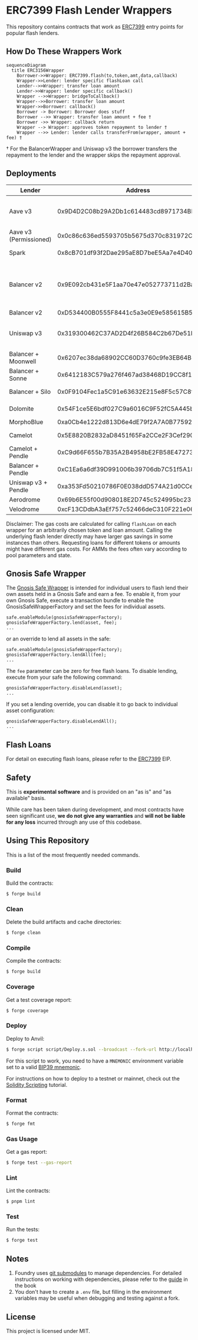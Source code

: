 # ERC7399 Flash Lender Wrappers

This repository contains contracts that work as
[ERC7399](https://github.com/ethereum/EIPs/blob/d072207e24e3cc12b6315909e6a65275a38e1984/EIPS/eip-7399.md) entry points
for popular flash lenders.

## How Do These Wrappers Work

```mermaid
sequenceDiagram
  title ERC3156Wrapper
    Borrower->>Wrapper: ERC7399.flash(to,token,amt,data,callback)
    Wrapper->>Lender: lender specific flashLoan call
    Lender-->>Wrapper: transfer loan amount
    Lender->>Wrapper: lender specific callback()
    Wrapper -->>Wrapper: bridgeToCallback()
    Wrapper-->>Borrower: transfer loan amount
    Wrapper->>Borrower: callback()
    Borrower -> Borrower: Borrower does stuff
    Borrower -->> Wrapper: transfer loan amount + fee †
    Borrower ->> Wrapper: callback return
    Wrapper --> Wrapper: approves token repayment to lender †
    Wrapper -->> Lender: lender calls transferFrom(wrapper, amount + fee) †
```

† For the BalancerWrapper and Uniswap v3 the borrower transfers the repayment to the lender and the wrapper skips the
repayment approval.

## Deployments

| Lender                 | Address                                    | Networks                                          | Gas     | Fees     | Contract                                                        |
| ---------------------- | ------------------------------------------ | ------------------------------------------------- | ------- | -------- | --------------------------------------------------------------- |
| Aave v3                | 0x9D4D2C08b29A2Db1c614483cd8971734BFDCC9F2 | Arbitrum One, Optimism, Polygon                   | 212569  | 0.05%    | [AaveWrapper](src/aave/AaveWrapper.sol)                         |
| Aave v3 (Permissioned) | 0x0c86c636ed5593705b5675d370c831972C787841 | Ethereum, Gnosis                                  | 229742  | 0        | [AaveWrapper](src/aave/AaveWrapper.sol)                         |
| Spark                  | 0x8cB701df93f2Dae295aE8D7beE5Aa7e4D40CB397 | Ethereum, Gnosis                                  | 212569  | 0        | [AaveWrapper](src/aave/AaveWrapper.sol)                         |
| Balancer v2            | 0x9E092cb431e5F1aa70e47e052773711d2Ba4917E | Ethereum, Arbitrum One, Optimism, Polygon, Gnosis | 113032  | 0        | [BalancerWrapper](src/balancer/BalancerWrapper.sol)             |
| Balancer v2            | 0xD534400B0555F8441c5a3e0E9e585615B54fB2F4 | Base                                              | 113032  | 0        | [BalancerWrapper](src/balancer/BalancerWrapper.sol)             |
| Uniswap v3             | 0x319300462C37AD2D4f26B584C2b67De51F51f289 | Arbitrum One, Optimism, Polygon                   | 94720   | Variable | [UniswapV3Wrapper](src/uniswapV3/UniswapV3Wrapper.sol)          |
| Balancer + Moonwell    | 0x6207ec38da68902CC60D3760c9fe3EB64B426207 | Base                                              | 1183309 | 0        | [CompoundWrapper](src/compound/CompoundWrapper.sol)             |
| Balancer + Sonne       | 0x6412183C579a276f467ad38468D19CC8f1F2b5cb | Optimism                                          | 1040313 | 0        | [CompoundWrapper](src/compound/CompoundWrapper.sol)             |
| Balancer + Silo        | 0x0F9104Fec1a5C91e63632E215e8F5c57C8f32c77 | Arbitrum One                                      | 1025824 | 1        | [SiloWrapper](src/silo/SiloWrapper.sol)                         |
| Dolomite               | 0x54F1ce5E6bdf027C9a6016C9F52fC5A445b77ed6 | Arbitrum One                                      | 459815  | 0        | [DolomiteWrapper](src/dolomite/DolomiteWrapper.sol)             |
| MorphoBlue             | 0xa0Cb4e1222d813D6e4dE79f2A7A0B7759209588F | Ethereum                                          | 132114  | 0        | [MorphoBlueWrapper](src/morpho/MorphoBlueWrapper.sol)           |
| Camelot                | 0x5E8820B2832aD8451f65Fa2CCe2F3Cef29016D0d | Arbitrum One                                      | 80679   | 0.01%    | [AlgebraWrapper](src/algebra/AlgebraWrapper.sol)                |
| Camelot + Pendle       | 0xC9d66F655b7B35A2B4958bE2FB58E472736Bbc47 | Arbitrum One                                      | 506792  | 0.01%    | [AlgebraPendleWrapper](src/pendle/AlgebraPendleWrapper.sol)     |
| Balancer + Pendle      | 0xC1Ea6a6df39D991006b39706db7C51f5A1819da7 | Arbitrum One                                      | 525422  | 0        | [BalancerPendleWrapper](src/pendle/BalancerPendleWrapper.sol)   |
| Uniswap v3 + Pendle    | 0xa353Fd50210786F0E038ddD574A21d0CCefb3163 | Arbitrum One                                      | 497567  | Variable | [UniswapV3PendleWrapper](src/pendle/UniswapV3PendleWrapper.sol) |
| Aerodrome              | 0x69b6E55f00d908018E2D745c524995bc231D762b | Base                                              | 163919  | Variable | [SolidlyWrapper](src/solidly/SolidlyWrapper.sol)                |
| Velodrome              | 0xcF13CDdbA3aEf757c52466deC310F221e06238d6 | Optimism                                          | 163919  | Variable | [SolidlyWrapper](src/solidly/SolidlyWrapper.sol)                |

Disclaimer: The gas costs are calculated for calling `flashLoan` on each wrapper for an arbitrarily chosen token and
loan amount. Calling the underlying flash lender directly may have larger gas savings in some instances than others.
Requesting loans for different tokens or amounts might have different gas costs. For AMMs the fees often vary according
to pool parameters and state.

## Gnosis Safe Wrapper

The [Gnosis Safe Wrapper](src/gnosissafe/GnosisSafeWrapper.sol) is intended for individual users to flash lend their own
assets held in a Gnosis Safe and earn a fee. To enable it, from your own Gnosis Safe, execute a transaction bundle to
enable the GnosisSafeWrapperFactory and set the fees for individual assets.

```
safe.enableModule(gnosisSafeWrapperFactory);
gnosisSafeWrapperFactory.lend(asset, fee);
...
```

or an override to lend all assets in the safe:

```
safe.enableModule(gnosisSafeWrapperFactory);
gnosisSafeWrapperFactory.lendAll(fee);
...
```

The `fee` parameter can be zero for free flash loans. To disable lending, execute from your safe the following command:

```
gnosisSafeWrapperFactory.disableLend(asset);
...
```

If you set a lending override, you can disable it to go back to individual asset configuration:

```
gnosisSafeWrapperFactory.disableLendAll();
...
```

## Flash Loans

For detail on executing flash loans, please refer to the
[ERC7399](https://github.com/ethereum/ERCs/blob/master/ERCS/erc-7399.md) EIP.

## Safety

This is **experimental software** and is provided on an "as is" and "as available" basis.

While care has been taken during development, and most contracts have seen significant use, **we do not give any
warranties** and **will not be liable for any loss** incurred through any use of this codebase.

## Using This Repository

This is a list of the most frequently needed commands.

### Build

Build the contracts:

```sh
$ forge build
```

### Clean

Delete the build artifacts and cache directories:

```sh
$ forge clean
```

### Compile

Compile the contracts:

```sh
$ forge build
```

### Coverage

Get a test coverage report:

```sh
$ forge coverage
```

### Deploy

Deploy to Anvil:

```sh
$ forge script script/Deploy.s.sol --broadcast --fork-url http://localhost:8545
```

For this script to work, you need to have a `MNEMONIC` environment variable set to a valid
[BIP39 mnemonic](https://iancoleman.io/bip39/).

For instructions on how to deploy to a testnet or mainnet, check out the
[Solidity Scripting](https://book.getfoundry.sh/tutorials/solidity-scripting.html) tutorial.

### Format

Format the contracts:

```sh
$ forge fmt
```

### Gas Usage

Get a gas report:

```sh
$ forge test --gas-report
```

### Lint

Lint the contracts:

```sh
$ pnpm lint
```

### Test

Run the tests:

```sh
$ forge test
```

## Notes

1. Foundry uses [git submodules](https://git-scm.com/book/en/v2/Git-Tools-Submodules) to manage dependencies. For
   detailed instructions on working with dependencies, please refer to the
   [guide](https://book.getfoundry.sh/projects/dependencies.html) in the book
2. You don't have to create a `.env` file, but filling in the environment variables may be useful when debugging and
   testing against a fork.

## License

This project is licensed under MIT.
